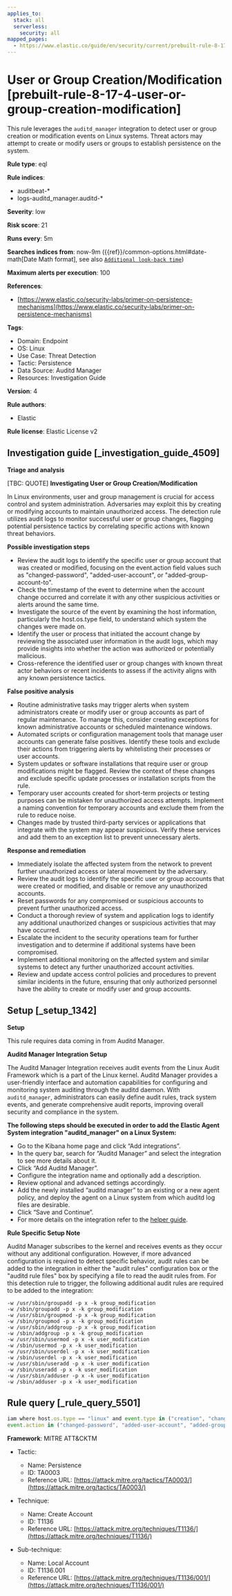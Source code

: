 ```yaml
---
applies_to:
  stack: all
  serverless:
    security: all
mapped_pages:
  - https://www.elastic.co/guide/en/security/current/prebuilt-rule-8-17-4-user-or-group-creation-modification.html
---
```


# User or Group Creation/Modification [prebuilt-rule-8-17-4-user-or-group-creation-modification]

This rule leverages the `auditd_manager` integration to detect user or group creation or modification events on Linux systems. Threat actors may attempt to create or modify users or groups to establish persistence on the system.

**Rule type**: eql

**Rule indices**:

* auditbeat-*
* logs-auditd_manager.auditd-*

**Severity**: low

**Risk score**: 21

**Runs every**: 5m

**Searches indices from**: now-9m ({{ref}}/common-options.html#date-math[Date Math format], see also [`Additional look-back time`](docs-content://solutions/security/detect-and-alert/create-detection-rule.md#rule-schedule))

**Maximum alerts per execution**: 100

**References**:

* [https://www.elastic.co/security-labs/primer-on-persistence-mechanisms](https://www.elastic.co/security-labs/primer-on-persistence-mechanisms)

**Tags**:

* Domain: Endpoint
* OS: Linux
* Use Case: Threat Detection
* Tactic: Persistence
* Data Source: Auditd Manager
* Resources: Investigation Guide

**Version**: 4

**Rule authors**:

* Elastic

**Rule license**: Elastic License v2

## Investigation guide [_investigation_guide_4509]

**Triage and analysis**

[TBC: QUOTE]
**Investigating User or Group Creation/Modification**

In Linux environments, user and group management is crucial for access control and system administration. Adversaries may exploit this by creating or modifying accounts to maintain unauthorized access. The detection rule utilizes audit logs to monitor successful user or group changes, flagging potential persistence tactics by correlating specific actions with known threat behaviors.

**Possible investigation steps**

* Review the audit logs to identify the specific user or group account that was created or modified, focusing on the event.action field values such as "changed-password", "added-user-account", or "added-group-account-to".
* Check the timestamp of the event to determine when the account change occurred and correlate it with any other suspicious activities or alerts around the same time.
* Investigate the source of the event by examining the host information, particularly the host.os.type field, to understand which system the changes were made on.
* Identify the user or process that initiated the account change by reviewing the associated user information in the audit logs, which may provide insights into whether the action was authorized or potentially malicious.
* Cross-reference the identified user or group changes with known threat actor behaviors or recent incidents to assess if the activity aligns with any known persistence tactics.

**False positive analysis**

* Routine administrative tasks may trigger alerts when system administrators create or modify user or group accounts as part of regular maintenance. To manage this, consider creating exceptions for known administrative accounts or scheduled maintenance windows.
* Automated scripts or configuration management tools that manage user accounts can generate false positives. Identify these tools and exclude their actions from triggering alerts by whitelisting their processes or user accounts.
* System updates or software installations that require user or group modifications might be flagged. Review the context of these changes and exclude specific update processes or installation scripts from the rule.
* Temporary user accounts created for short-term projects or testing purposes can be mistaken for unauthorized access attempts. Implement a naming convention for temporary accounts and exclude them from the rule to reduce noise.
* Changes made by trusted third-party services or applications that integrate with the system may appear suspicious. Verify these services and add them to an exception list to prevent unnecessary alerts.

**Response and remediation**

* Immediately isolate the affected system from the network to prevent further unauthorized access or lateral movement by the adversary.
* Review the audit logs to identify the specific user or group accounts that were created or modified, and disable or remove any unauthorized accounts.
* Reset passwords for any compromised or suspicious accounts to prevent further unauthorized access.
* Conduct a thorough review of system and application logs to identify any additional unauthorized changes or suspicious activities that may have occurred.
* Escalate the incident to the security operations team for further investigation and to determine if additional systems have been compromised.
* Implement additional monitoring on the affected system and similar systems to detect any further unauthorized account activities.
* Review and update access control policies and procedures to prevent similar incidents in the future, ensuring that only authorized personnel have the ability to create or modify user and group accounts.


## Setup [_setup_1342]

**Setup**

This rule requires data coming in from Auditd Manager.

**Auditd Manager Integration Setup**

The Auditd Manager Integration receives audit events from the Linux Audit Framework which is a part of the Linux kernel. Auditd Manager provides a user-friendly interface and automation capabilities for configuring and monitoring system auditing through the auditd daemon. With `auditd_manager`, administrators can easily define audit rules, track system events, and generate comprehensive audit reports, improving overall security and compliance in the system.

**The following steps should be executed in order to add the Elastic Agent System integration "auditd_manager" on a Linux System:**

* Go to the Kibana home page and click “Add integrations”.
* In the query bar, search for “Auditd Manager” and select the integration to see more details about it.
* Click “Add Auditd Manager”.
* Configure the integration name and optionally add a description.
* Review optional and advanced settings accordingly.
* Add the newly installed “auditd manager” to an existing or a new agent policy, and deploy the agent on a Linux system from which auditd log files are desirable.
* Click “Save and Continue”.
* For more details on the integration refer to the [helper guide](https://docs.elastic.co/integrations/auditd_manager).

**Rule Specific Setup Note**

Auditd Manager subscribes to the kernel and receives events as they occur without any additional configuration. However, if more advanced configuration is required to detect specific behavior, audit rules can be added to the integration in either the "audit rules" configuration box or the "auditd rule files" box by specifying a file to read the audit rules from. For this detection rule to trigger, the following additional audit rules are required to be added to the integration:

```
-w /usr/sbin/groupadd -p x -k group_modification
-w /sbin/groupadd -p x -k group_modification
-w /usr/sbin/groupmod -p x -k group_modification
-w /sbin/groupmod -p x -k group_modification
-w /usr/sbin/addgroup -p x -k group_modification
-w /sbin/addgroup -p x -k group_modification
-w /usr/sbin/usermod -p x -k user_modification
-w /sbin/usermod -p x -k user_modification
-w /usr/sbin/userdel -p x -k user_modification
-w /sbin/userdel -p x -k user_modification
-w /usr/sbin/useradd -p x -k user_modification
-w /sbin/useradd -p x -k user_modification
-w /usr/sbin/adduser -p x -k user_modification
-w /sbin/adduser -p x -k user_modification
```


## Rule query [_rule_query_5501]

```js
iam where host.os.type == "linux" and event.type in ("creation", "change") and auditd.result == "success" and
event.action in ("changed-password", "added-user-account", "added-group-account-to") and process.name != null
```

**Framework**: MITRE ATT&CKTM

* Tactic:

    * Name: Persistence
    * ID: TA0003
    * Reference URL: [https://attack.mitre.org/tactics/TA0003/](https://attack.mitre.org/tactics/TA0003/)

* Technique:

    * Name: Create Account
    * ID: T1136
    * Reference URL: [https://attack.mitre.org/techniques/T1136/](https://attack.mitre.org/techniques/T1136/)

* Sub-technique:

    * Name: Local Account
    * ID: T1136.001
    * Reference URL: [https://attack.mitre.org/techniques/T1136/001/](https://attack.mitre.org/techniques/T1136/001/)



